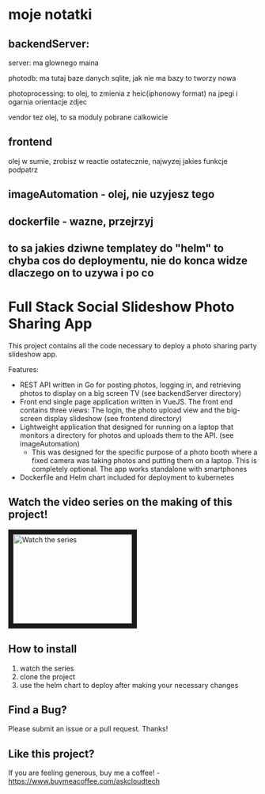 # moje notatki

## backendServer:

server: ma glownego maina

photodb: ma tutaj baze danych sqlite, jak nie ma bazy to tworzy nowa

photoprocessing: to olej, to zmienia z heic(iphonowy format) na jpegi i ogarnia orientacje zdjec

vendor tez olej, to sa moduly pobrane calkowicie

## frontend

olej w sumie, zrobisz w reactie ostatecznie, najwyzej jakies funkcje podpatrz

## imageAutomation - olej, nie uzyjesz tego

## dockerfile - wazne, przejrzyj 

## to sa jakies dziwne templatey do "helm" to chyba cos do deploymentu, nie do konca widze dlaczego on to uzywa i po co


























# Full Stack Social Slideshow Photo Sharing App

This project contains all the code necessary to deploy a photo sharing party slideshow app.

Features:

- REST API written in Go for posting photos, logging in, and retrieving photos to display on a big screen TV (see backendServer directory)
- Front end single page application written in VueJS. The front end contains three views: The login, the photo upload view and the big-screen display slideshow (see frontend directory)
- Lightweight application that designed for running on a laptop that monitors a directory for photos and uploads them to the API. (see imageAutomation)
  - This was designed for the specific purpose of a photo booth where a fixed camera was taking photos and putting them on a laptop. This is completely optional. The app works standalone with smartphones
- Dockerfile and Helm chart included for deployment to kubernetes

## Watch the video series on the making of this project!

<a href="https://www.youtube.com/playlist?list=PLSvCAHoiHC_r0zdPt37-JfG85WBGD1cey" target="_blank">
<img src="http://img.youtube.com/vi/wqcg9w_Q0iA/mqdefault.jpg" alt="Watch the series" width="240" height="180" border="10" />
</a>

## How to install

1. watch the series
2. clone the project
3. use the helm chart to deploy after making your necessary changes

## Find a Bug?

Please submit an issue or a pull request. Thanks!

## Like this project?

If you are feeling generous, buy me a coffee! - https://www.buymeacoffee.com/askcloudtech
